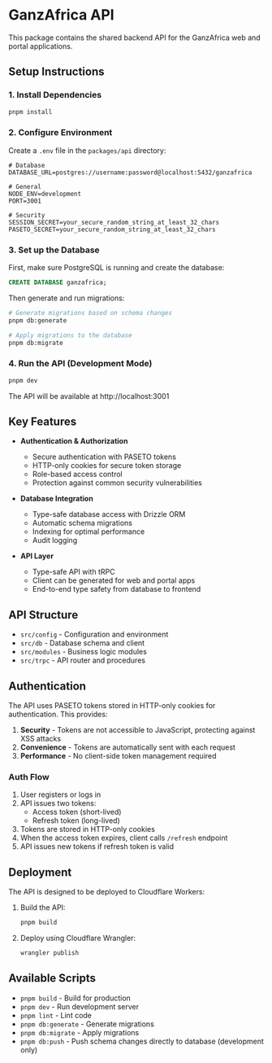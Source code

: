 # GanzAfrica API

This package contains the shared backend API for the GanzAfrica web and portal applications.

## Setup Instructions

### 1. Install Dependencies

```bash
pnpm install
```

### 2. Configure Environment

Create a `.env` file in the `packages/api` directory:

```env
# Database
DATABASE_URL=postgres://username:password@localhost:5432/ganzafrica

# General
NODE_ENV=development
PORT=3001

# Security
SESSION_SECRET=your_secure_random_string_at_least_32_chars
PASETO_SECRET=your_secure_random_string_at_least_32_chars
```

### 3. Set up the Database

First, make sure PostgreSQL is running and create the database:

```sql
CREATE DATABASE ganzafrica;
```

Then generate and run migrations:

```bash
# Generate migrations based on schema changes
pnpm db:generate

# Apply migrations to the database
pnpm db:migrate
```

### 4. Run the API (Development Mode)

```bash
pnpm dev
```

The API will be available at http://localhost:3001

## Key Features

- **Authentication & Authorization**
    - Secure authentication with PASETO tokens
    - HTTP-only cookies for secure token storage
    - Role-based access control
    - Protection against common security vulnerabilities

- **Database Integration**
    - Type-safe database access with Drizzle ORM
    - Automatic schema migrations
    - Indexing for optimal performance
    - Audit logging

- **API Layer**
    - Type-safe API with tRPC
    - Client can be generated for web and portal apps
    - End-to-end type safety from database to frontend

## API Structure

- `src/config` - Configuration and environment
- `src/db` - Database schema and client
- `src/modules` - Business logic modules
- `src/trpc` - API router and procedures

## Authentication

The API uses PASETO tokens stored in HTTP-only cookies for authentication. This provides:

1. **Security** - Tokens are not accessible to JavaScript, protecting against XSS attacks
2. **Convenience** - Tokens are automatically sent with each request
3. **Performance** - No client-side token management required

### Auth Flow

1. User registers or logs in
2. API issues two tokens:
    - Access token (short-lived)
    - Refresh token (long-lived)
3. Tokens are stored in HTTP-only cookies
4. When the access token expires, client calls `/refresh` endpoint
5. API issues new tokens if refresh token is valid

## Deployment

The API is designed to be deployed to Cloudflare Workers:

1. Build the API:
   ```bash
   pnpm build
   ```

2. Deploy using Cloudflare Wrangler:
   ```bash
   wrangler publish
   ```

## Available Scripts

- `pnpm build` - Build for production
- `pnpm dev` - Run development server
- `pnpm lint` - Lint code
- `pnpm db:generate` - Generate migrations
- `pnpm db:migrate` - Apply migrations
- `pnpm db:push` - Push schema changes directly to database (development only)